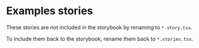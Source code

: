 # Examples stories

These stories are not included in the storybook by renaming to `*.story.tsx`.

To include them back to the storybook, rename them back to `*.stories.tsx`.
